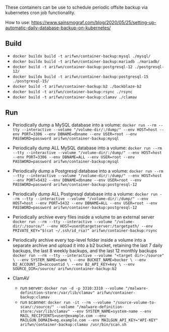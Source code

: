 These containers can be use to schedule periodic offsite backup via kubernetes cron job functionality.

How to use: https://www.sainsmograf.com/blog/2020/05/25/setting-up-automatic-daily-database-backup-on-kubernetes/

Build
-----
- `docker buildx build -t arifwn/container-backup:mysql ./mysql/`
- `docker buildx build -t arifwn/container-backup:mariadb ./mariadb/`
- `docker build -t arifwn/container-backup:postgresql-12 ./postgresql-12/`
- `docker buildx build -t arifwn/container-backup:postgresql-15 ./postgresql-15/`
- `docker build -t arifwn/container-backup:b2 ./backblaze-b2`
- `docker build -t arifwn/container-backup:rsync ./rsync`
- `docker build -t arifwn/container-backup:clamav ./clamav`

Run
---
- Periodically dump a MySQL database into a volume:
    `docker run --rm --tty --interactive --volume "/volume-dir/:/dump/" --env HOST=host --env PORT=3306 --env DBNAME=dbname --env USER=root --env PASSWORD=password arifwn/container-backup:mysql`

- Periodically dump ALL MySQL database into a volume:
    `docker run --rm --tty --interactive --volume "/volume-dir/:/dump/" --env HOST=host --env PORT=3306 --env DBNAME=ALL --env USER=root --env PASSWORD=password arifwn/container-backup:mysql`

- Periodically dump a Postgresql database into a volume:
    `docker run --rm --tty --interactive --volume "/volume-dir/:/dump/" --env HOST=host --env PORT=5432 --env DBNAME=dbname --env USER=root --env PASSWORD=password arifwn/container-backup:postgresql-12`

- Periodically dump ALL Postgresql database into a volume:
    `docker run --rm --tty --interactive --volume "/volume-dir/:/dump/" --env HOST=host --env PORT=5432 --env DBNAME=ALL --env USER=root --env PASSWORD=password arifwn/container-backup:postgresql-12`

- Periodically archive every files inside a volume to an external server
    `docker run --rm --tty --interactive --volume "/volume-dir/:/source/" --env HOST=user@targetserver:/targetpath/ --env PRIVATE_KEY="$(cat ~/.ssh/id_rsa)" arifwn/container-backup:rsync`

- Periodically archive every top-level folder inside a volume into a separate archive and upload it into a b2 bucket, retaining the last 7 daily backups, the last 8 weekly backups, and the last 12 monthly backups
    `docker run --rm --tty --interactive --volume "<target dir>:/source" \
    --env SYSTEM_NAME=name \
    --env BUCKET_NAME=bucker \
    --env B2_ACCOUNT_ID=accountid \
    --env B2_API_KEY=key \
    --env SOURCE_DIR=/source/ arifwn/container-backup:b2`

- ClamAV
    - run server:
    `docker run -d -p 3310:3310 --volume "/malware-definition-store:/var/lib/clamav" arifwn/container-backup:clamav`
    - run scanner:
    `docker run -it --rm --volume "/source-volume-to-scan/:/source/" --volume "/malware-definition-store:/var/lib/clamav" --env SYSTEM_NAME=system-name --env MAIL_RECIPIENTS=user@example.com --env MAILGUN_DOMAIN=mg.example.com --env MAILGUN_API_KEY="API-KEY" arifwn/container-backup:clamav /usr/bin/scan.sh`
